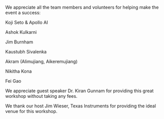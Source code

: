 We appreciate all the team members and volunteers for helping make the event a success:

Koji Seto & Apollo AI

Ashok Kulkarni

Jim Burnham

Kaustubh Sivalenka

Akram (Alimujiang, Aikeremujiang)

Nikitha Kona

Fei Gao

We appreciate guest speaker Dr. Kiran Gunnam for providing this great workshop without taking any fees. 

We thank our host Jim Wieser, Texas Instruments for providing the ideal venue for this workshop.




